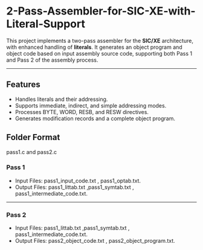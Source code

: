 # 2-Pass-Assembler-for-SIC-XE-with-Literal-Support

This project implements a two-pass assembler for the **SIC/XE** architecture, with enhanced handling of **literals**. It generates an object program and object code based on input assembly source code, supporting both Pass 1 and Pass 2 of the assembly process.

---

## Features
- Handles literals and their addressing.
- Supports immediate, indirect, and simple addressing modes.
- Processes BYTE, WORD, RESB, and RESW directives.
- Generates modification records and a complete object program.

## Folder Format
pass1.c and pass2.c 
### Pass 1 
- Input Files: pass1_input_code.txt , pass1_optab.txt.
- Output Files: pass1_littab.txt ,pass1_symtab.txt , pass1_intermediate_code.txt.

---

### Pass 2
- Input Files: pass1_littab.txt ,pass1_symtab.txt , pass1_intermediate_code.txt.
- Output Files: pass2_object_code.txt , pass2_object_program.txt.
